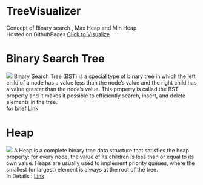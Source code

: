 # TreeVisualizer
Concept of Binary search , Max Heap and Min Heap <br>
Hosted on GithubPages <a href="https://aviraj0403.github.io/TreeVisualizer/">Click to Visualize</a>

# Binary Search Tree
<img src="https://media.geeksforgeeks.org/wp-content/uploads/20240418110011/Binary-Search-Tree.webp"/>
Binary Search Tree (BST) is a special type of binary tree in which the left child of a node has a value less than the node’s value and the right child has a value greater than the node’s value. This property is called the BST property and it makes it possible to efficiently search, insert, and delete elements in the tree.
<br>
for brief <a href="https://www.geeksforgeeks.org/introduction-to-binary-search-tree-data-structure-and-algorithm-tutorials/">Link</a>

# Heap
<img src="https://media.geeksforgeeks.org/wp-content/cdn-uploads/20221220165711/MinHeapAndMaxHeap1.png"/>
A Heap is a complete binary tree data structure that satisfies the heap property: for every node, the value of its children is less than or equal to its own value. Heaps are usually used to implement priority queues, where the smallest (or largest) element is always at the root of the tree.
</br>
In Details : <a href="https://www.geeksforgeeks.org/heap-data-structure/">Link</a>




